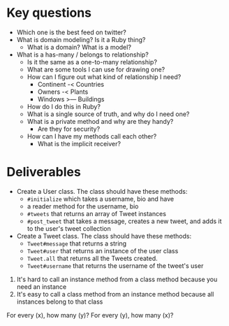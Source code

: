 # Key questions
* Which one is the best feed on twitter?
* What is domain modeling? Is it a Ruby thing?
  * What is a domain? What is a model?
* What is a has-many / belongs to relationship?
  * Is it the same as a one-to-many relationship?
  * What are some tools I can use for drawing one?
  * How can I figure out what kind of relationship I need?
    * Continent -< Countries
    * Owners -< Plants
    * Windows >— Buildings
  * How do I do this in Ruby?
  * What is a single source of truth, and why do I need one?
  * What is a private method and why are they handy?
    * Are they for security?
  * How can I have my methods call each other?
    * What is the implicit receiver?

# Deliverables
* Create a User class. The class should have these methods:
  * `#initialize` which takes a username, bio and have
  * a reader method for the username, bio
  * `#tweets` that returns an array of Tweet instances
  * `#post_tweet` that takes a message, creates a new tweet, and adds it to the user's tweet collection
* Create a Tweet class. The class should have these methods:
  * `Tweet#message` that returns a string
  * `Tweet#user` that returns an instance of the user class
  * `Tweet.all` that returns all the Tweets created.
  * `Tweet#username` that returns the username of the tweet's user


1. It's hard to call an instance method from a class method because you need an instance
2. It's easy to call a class method from an instance method because all instances belong to that class

For every (x), how many (y)?
For every (y), how many (x)?
